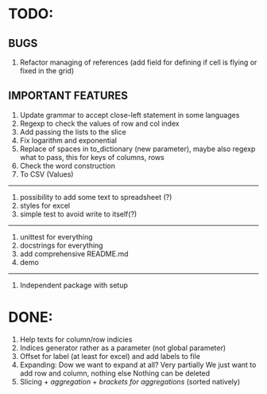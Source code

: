# TODO:
## BUGS
1. Refactor managing of references (add field for defining if cell is flying or
    fixed in the grid)
## IMPORTANT FEATURES
1. Update grammar to accept close-left statement in some languages
1. Regexp to check the values of row and col index
1. Add passing the lists to the slice
1. Fix logarithm and exponential
1. Replace of spaces in to_dictionary (new parameter), maybe also regexp what
    to pass, this for keys of columns, rows
1. Check the word construction
1. To CSV (Values)
---
1. possibility to add some text to spreadsheet (?)
1. styles for excel
1. simple test to avoid write to itself(?)
---
1. unittest for everything
1. docstrings for everything
1. add comprehensive README.md
1. demo
---
1. Independent package with setup

# DONE:
1. Help texts for column/row indicies
1. Indices generator rather as a parameter (not global parameter)
1. Offset for label (at least for excel) and add labels to file
1. Expanding:
    Dow we want to expand at all? Very partially
    We just want to add row and column, nothing else
    Nothing can be deleted
1. Slicing + _aggregation_ + _brackets for aggregations_ (sorted natively)